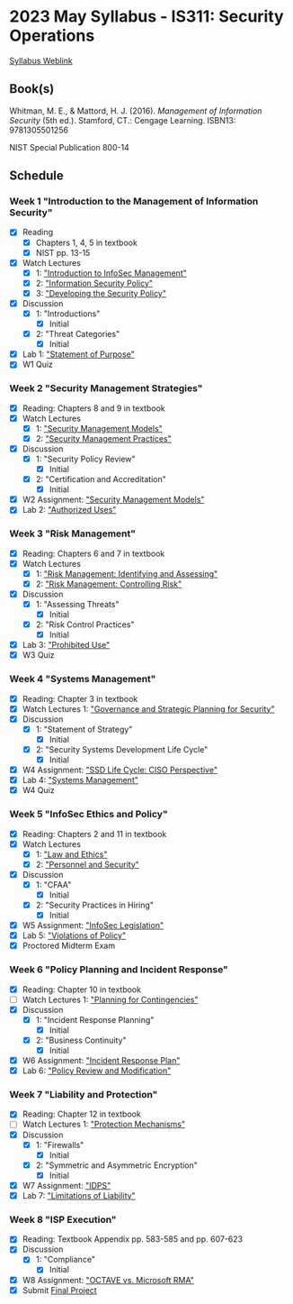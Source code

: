 # 2023 May Syllabus - IS311: Security Operations

[Syllabus Weblink](https://content.grantham.edu/academics/GU_IS311/syllabus1.htm)

## Book(s)

Whitman, M. E., & Mattord, H. J. (2016). *Management of Information Security* (5th ed.). Stamford, CT.: Cengage Learning. ISBN13: 9781305501256

NIST Special Publication 800-14

## Schedule

### Week 1 "Introduction to the Management of Information Security"

- [x] Reading
  - [x] Chapters 1, 4, 5 in textbook
  - [x] NIST pp. 13-15
- [x] Watch Lectures
  - [x] 1: ["Introduction to InfoSec Management"](https://youtu.be/cu1g2tjvZfA)
  - [x] 2: ["Information Security Policy"](https://youtu.be/rAooJYJ-Rc0)
  - [x] 3: ["Developing the Security Policy"](https://youtu.be/Ic1ixSWVrpg)
- [x] Discussion
  - [x] 1: "Introductions"
    - [x] Initial
  - [x] 2: "Threat Categories"
    - [x] Initial
- [x] Lab 1: ["Statement of Purpose"](https://content.grantham.edu/academics/GU_IS311/W1Lab.htm)
- [x] W1 Quiz

### Week 2 "Security Management Strategies"

- [x] Reading: Chapters 8 and 9 in textbook
- [x] Watch Lectures
  - [x] 1: ["Security Management Models"](https://youtu.be/bUDamuSYoO8)
  - [x] 2: ["Security Management Practices"](https://youtu.be/khgd_v6__-s)
- [x] Discussion
  - [x] 1: "Security Policy Review"
    - [x] Initial
  - [x] 2: "Certification and Accreditation"
    - [x] Initial
- [x] W2 Assignment: ["Security Management Models"](https://content.grantham.edu/academics/GU_IS311/W2Assignment.htm)
- [x] Lab 2: ["Authorized Uses"](https://content.grantham.edu/academics/GU_IS311/W2Lab.htm)

### Week 3 "Risk Management"

- [x] Reading: Chapters 6 and 7 in textbook
- [x] Watch Lectures
  - [x] 1: ["Risk Management: Identifying and Assessing"](https://youtu.be/dj4G49yYTAE)
  - [x] 2: ["Risk Management: Controlling Risk"](https://youtu.be/ZPV5trAsFsE)
- [x] Discussion
  - [x] 1: "Assessing Threats"
    - [x] Initial
  - [x] 2: "Risk Control Practices"
    - [x] Initial
- [x] Lab 3: ["Prohibited Use"](https://content.grantham.edu/academics/GU_IS311/W3Lab.htm)
- [x] W3 Quiz

### Week 4 "Systems Management"

- [x] Reading: Chapter 3 in textbook
- [x] Watch Lectures 1: ["Governance and Strategic Planning for Security"](https://youtu.be/TCW8IZ43kf4)
- [x] Discussion
  - [x] 1: "Statement of Strategy"
    - [x] Initial
  - [x] 2: "Security Systems Development Life Cycle"
    - [x] Initial
- [x] W4 Assignment: ["SSD Life Cycle: CISO Perspective"](https://content.grantham.edu/academics/GU_IS311/W4Assignment.htm)
- [x] Lab 4: ["Systems Management"](https://content.grantham.edu/academics/GU_IS311/W4Lab.htm)
- [x] W4 Quiz

### Week 5 "InfoSec Ethics and Policy"

- [x] Reading: Chapters 2 and 11 in textbook
- [x] Watch Lectures
  - [x] 1: ["Law and Ethics"](https://youtu.be/2_nOPoTENfI)
  - [x] 2: ["Personnel and Security"](https://youtu.be/dKVeSUfeVUI)
- [x] Discussion
  - [x] 1: "CFAA"
    - [x] Initial
  - [x] 2: "Security Practices in Hiring"
    - [x] Initial
- [x] W5 Assignment: ["InfoSec Legislation"](https://content.grantham.edu/academics/GU_IS311/W5Assignment.htm)
- [x] Lab 5: ["Violations of Policy"](https://content.grantham.edu/academics/GU_IS311/W5Lab.htm)
- [x] Proctored Midterm Exam

### Week 6 "Policy Planning and Incident Response"

- [x] Reading: Chapter 10 in textbook
- [ ] Watch Lectures 1: ["Planning for Contingencies"](https://youtu.be/E4PrPbA7MhM)
- [x] Discussion
  - [x] 1: "Incident Response Planning"
    - [x] Initial
  - [x] 2: "Business Continuity"
    - [x] Initial
- [x] W6 Assignment: ["Incident Response Plan"](https://content.grantham.edu/academics/GU_IS311/W6Assignment.htm)
- [x] Lab 6: ["Policy Review and Modification"](https://content.grantham.edu/academics/GU_IS311/W6Lab.htm)

### Week 7 "Liability and Protection"

- [x] Reading: Chapter 12 in textbook
- [ ] Watch Lectures 1: ["Protection Mechanisms"](https://youtu.be/ZcwlNTIeNkA)
- [x] Discussion
  - [x] 1: "Firewalls"
    - [x] Initial
  - [x] 2: "Symmetric and Asymmetric Encryption"
    - [x] Initial
- [x] W7 Assignment: ["IDPS"](https://content.grantham.edu/academics/GU_IS311/W7Assignment.htm)
- [x] Lab 7: ["Limitations of Liability"](https://content.grantham.edu/academics/GU_IS311/W7Lab.htm)

### Week 8 "ISP Execution"

- [x] Reading: Textbook Appendix pp. 583-585 and pp. 607-623
- [x] Discussion
  - [x] 1: "Compliance"
    - [x] Initial
- [x] W8 Assignment: ["OCTAVE vs. Microsoft RMA"](https://content.grantham.edu/academics/GU_IS311/W8Assignment.htm)
- [x] Submit [Final Project](https://content.grantham.edu/academics/GU_IS311/FinalProject.htm)
